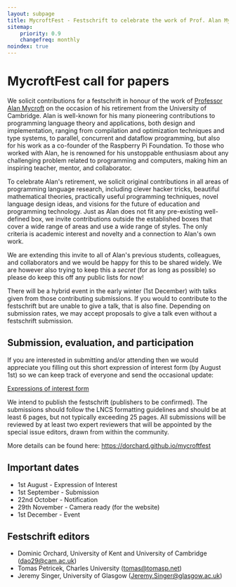 ```yaml
---
layout: subpage
title: MycroftFest - Festschrift to celebrate the work of Prof. Alan Mycroft
sitemap:
    priority: 0.9
    changefreq: monthly
noindex: true
---
```


# MycroftFest call for papers

We solicit contributions for a festschrift in honour of the work of [Professor Alan Mycroft](https://www.cl.cam.ac.uk/~am21/) on the occasion of his retirement from the University of Cambridge.  Alan is well-known for his many pioneering contributions to programming language theory and applications, both design and implementation, ranging from compilation and optimization techniques and type systems, to parallel, concurrent and dataflow programming, but also for his work as a co-founder of the Raspberry Pi Foundation. To those who worked with Alan, he is renowned for his unstoppable enthusiasm about any challenging problem related to programming and computers, making him an inspiring teacher, mentor, and collaborator.

To celebrate Alan's retirement, we solicit original contributions in all areas of programming language research, including clever hacker tricks, beautiful mathematical theories, practically useful programming techniques, novel language design ideas, and visions for the future of education and programming technology. Just as Alan does not fit any pre-existing well-defined box, we invite contributions outside the established boxes that cover a wide range of areas and use a wide range of styles. The only criteria is academic interest and novelty and a connection to Alan's own work.

We are extending this invite to all of Alan's previous students, colleagues, and collaborators and we would be happy for this to be shared widely. We are however also trying to keep this a *secret* (for as long as possible) so please do keep this off any public lists for now!

There will be a hybrid event in the early winter (1st December) with talks given from those contributing submissions. If you would to contribute to the festschrift but are unable to give a talk, that is also fine. Depending on submission rates, we may accept proposals to give a talk even without a festschrift submission.

## Submission, evaluation, and participation

If you are interested in submitting and/or attending then we would
appreciate you filling out this short expression of interest form (by
August 1st) so we can keep track of everyone and send the occasional
update:

[Expressions of interest form](https://forms.gle/A2hZ6wn8NV1QQhmd7)

We intend to publish the festschrift (publishers to be confirmed). The submissions should follow the LNCS formatting guidelines and should be at least 6 pages, but not typically exceeding 25 pages. All submissions will be reviewed by at least two expert reviewers that will be appointed by the special issue editors, drawn from within the community.

More details can be found here: https://dorchard.github.io/mycroftfest

## Important dates

* 1st August - Expression of Interest
* 1st September - Submission
* 22nd October - Notification
* 29th November - Camera ready (for the website)
* 1st December - Event


## Festschrift editors

- Dominic Orchard, University of Kent and University of Cambridge (dao29@cam.ac.uk)
- Tomas Petricek, Charles University (tomas@tomasp.net)
- Jeremy Singer, University of Glasgow (Jeremy.Singer@glasgow.ac.uk)